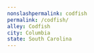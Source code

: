 ```yaml
---
﻿nonslashpermalink: codfish
permalink: /codfish/
alley: Codfish
city: Columbia
state: South Carolina
---
```

